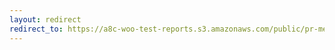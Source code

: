 ```yaml
---
layout: redirect
redirect_to: https://a8c-woo-test-reports.s3.amazonaws.com/public/pr-merge/43998/api/index.html
---
```

